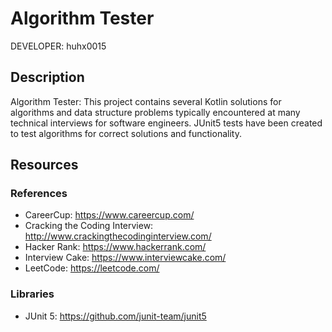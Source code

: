 Algorithm Tester
================

DEVELOPER: huhx0015

## Description

Algorithm Tester: This project contains several Kotlin solutions for algorithms and data structure problems typically encountered at many technical interviews for software engineers. JUnit5 tests have been created to test algorithms for correct solutions and functionality.

## Resources

### References

* CareerCup: https://www.careercup.com/
* Cracking the Coding Interview: http://www.crackingthecodinginterview.com/
* Hacker Rank: https://www.hackerrank.com/
* Interview Cake: https://www.interviewcake.com/
* LeetCode: https://leetcode.com/

### Libraries

* JUnit 5: https://github.com/junit-team/junit5